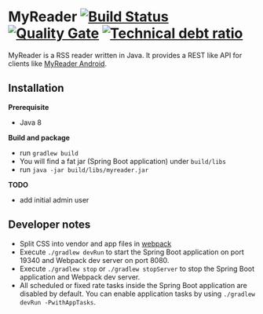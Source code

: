 MyReader [![Build Status](https://api.travis-ci.org/ksokol/myreader.png?branch=master)](https://travis-ci.org/ksokol/myreader/) [![Quality Gate](https://sonarcloud.io/api/badges/gate?key=MyReader:MyReader)](https://sonarcloud.io/dashboard/index/MyReader:MyReader) [![Technical debt ratio](https://sonarcloud.io/api/badges/measure?key=MyReader:MyReader&metric=sqale_debt_ratio)](https://sonarcloud.io/dashboard/index/MyReader:MyReader) 
========

MyReader is a RSS reader written in Java. It provides a REST like API for clients like [MyReader Android](https://github.com/ksokol/myreader-android).

Installation
------------

**Prerequisite**

- Java 8

**Build and package**

- run `gradlew build`
- You will find a fat jar (Spring Boot application) under `build/libs`
- run `java -jar build/libs/myreader.jar`


**TODO**

- add initial admin user

Developer notes
---------------

- Split CSS into vendor and app files in [webpack](https://github.com/vuejs-templates/webpack/issues/598#issuecomment-286680721)
- Execute `./gradlew devRun` to start the Spring Boot application on port 19340 and Webpack dev server on port 8080.
- Execute `./gradlew stop` or `./gradlew stopServer` to stop the Spring Boot application and Webpack dev server.
- All scheduled or fixed rate tasks inside the Spring Boot application are disabled by default. You can enable application tasks by using `./gradlew devRun -PwithAppTasks`.
